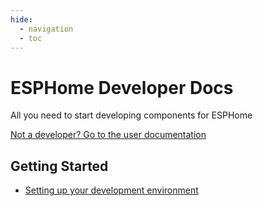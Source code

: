 ```yaml
---
hide:
  - navigation
  - toc
---
```


# ESPHome Developer Docs

All you need to start developing components for ESPHome

[Not a developer? Go to the user documentation](https://esphome.io)

## Getting Started

  - [Setting up your development environment](getting-started/development-environment.md)

## 
